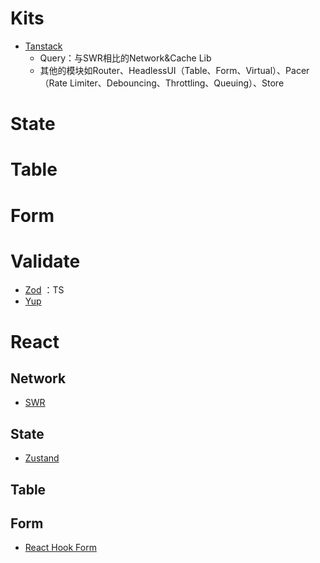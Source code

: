 # Kits
- [Tanstack](https://tanstack.com/)
	- Query：与SWR相比的Network&Cache Lib
	- 其他的模块如Router、HeadlessUI（Table、Form、Virtual）、Pacer（Rate Limiter、Debouncing、Throttling、Queuing）、Store
# State

# Table
# Form

# Validate
- [Zod](https://zod.dev/)  ：TS
- [Yup](https://github.com/jquense/yup)


# React
## Network
- [SWR](https://swr.vercel.app/)
## State
- [Zustand](https://zustand.docs.pmnd.rs/getting-started/introduction)
## Table
## Form
- [React Hook Form](https://react-hook-form.com/)

